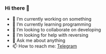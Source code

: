 ### Hi there 👋

<!--
**bahguo/bahguo** is a ✨ _special_ ✨ repository because its `README.md` (this file) appears on your GitHub profile.

Here are some ideas to get you started:

- 🔭 I’m currently working on ...
- 🌱 I’m currently learning ...
- 👯 I’m looking to collaborate on ...
- 🤔 I’m looking for help with ...
- 💬 Ask me about ...
- 📫 How to reach me: ...
- 😄 Pronouns: ...
- ⚡ Fun fact: ...
-->
- 🔭 I’m currently working on something
- 🌱 I’m currently learning programming
- 👯 I’m looking to collaborate on developing
- 🤔 I’m looking for help with reversing
- 💬 Ask me about anything
- 📫 How to reach me: [Telegram](https://t.me/bontg)
